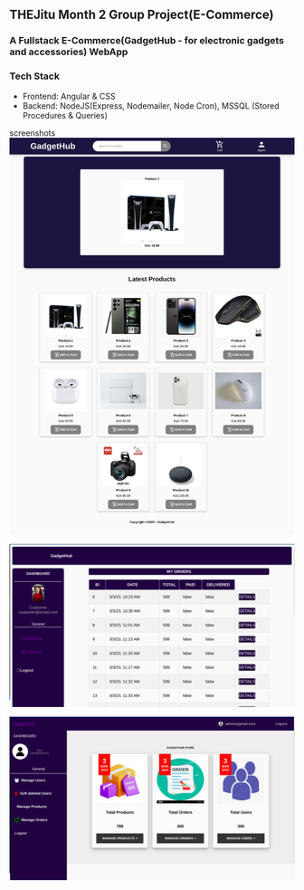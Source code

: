 ## THEJitu Month 2 Group Project(E-Commerce)
### A Fullstack E-Commerce(GadgetHub - for electronic gadgets and accessories) WebApp

### Tech Stack

- Frontend: Angular & CSS
- Backend: NodeJS(Express, Nodemailer, Node Cron), MSSQL (Stored Procedures & Queries)

screenshots
![Shop](./frontend/src/assets/GadgetHub-Screenshot.png)

![Customer Dashboard](./frontend/src/assets/GadgetHub-Screenshot-Customer-Dashboard.png)

![Admin Dashboard](./frontend/src/assets/GadgetHub-Screenshot-Admin-Dashboard.png)
